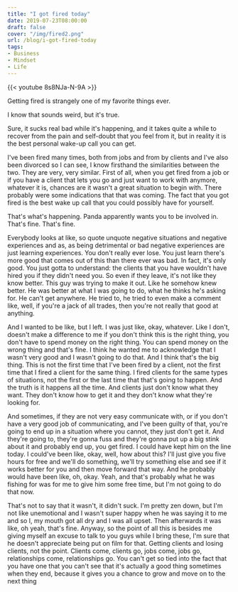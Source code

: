```yaml
---
title: "I got fired today"
date: 2019-07-23T08:00:00
draft: false
cover: "/img/fired2.png"
url: /blog/i-got-fired-today
tags:
- Business
- Mindset
- Life
---
```


{{< youtube 8s8NJa-N-9A >}} 

Getting fired is strangely one of my favorite things ever.

I know that sounds weird, but it's true. 

Sure, it sucks real bad while it's happening, and it takes quite a while to recover from the pain and self-doubt that you feel from it, but in reality it is the best personal wake-up call you can get.

I've been fired many times, both from jobs and from by clients and I've also been divorced so I can see, I know firsthand the similarities between the two. They are very, very similar. First of all, when you get fired from a job or if you have a client that lets you go and just want to work with anymore, whatever it is, chances are it wasn't a great situation to begin with. There probably were some indications that that was coming. The fact that you got fired is the best wake up call that you could possibly have for yourself. 

That's what's happening. Panda apparently wants you to be involved in. That's fine. That's fine. 

Everybody looks at like, so quote unquote negative situations and negative experiences and as, as being detrimental or bad negative experiences are just learning experiences. You don't really ever lose. You just learn there's more good that comes out of this than there ever was bad. In fact, it's only good. You just gotta to understand: the clients that you have wouldn't have hired you if they didn't need you. So even if they leave, it's not like they know better. This guy was trying to make it out. Like he somehow knew better. He was better at what I was going to do, what he thinks he's asking for. He can't get anywhere. He tried to, he tried to even make a comment like, well, if you're a jack of all trades, then you're not really that good at anything. 

And I wanted to be like, but I left. I was just like, okay, whatever. Like I don't, doesn't make a difference to me if you don't think this is the right thing, you don't have to spend money on the right thing. You can spend money on the wrong thing and that's fine. I think he wanted me to acknowledge that I wasn't very good and I wasn't going to do that. And I think that's the big thing. This is not the first time that I've been fired by a client, not the first time that I fired a client for the same thing. I fired clients for the same types of situations, not the first or the last time that that's going to happen. And the truth is it happens all the time. And clients just don't know what they want. They don't know how to get it and they don't know what they're looking for. 

And sometimes, if they are not very easy communicate with, or if you don't have a very good job of communicating, and I've been guilty of that, you're going to end up in a situation where you cannot, they just don't get it. And they're going to, they're gonna fuss and they're gonna put up a big stink about it and probably end up, you get fired. I could have kept him on the line today. I could've been like, okay, well, how about this? I'll just give you five hours for free and we'll do something, we'll try something else and see if it works better for you and then move forward that way. And he probably would have been like, oh, okay. Yeah, and that's probably what he was fishing for was for me to give him some free time, but I'm not going to do that now. 

That's not to say that it wasn't, it didn't suck. I'm pretty zen down, but I'm not like unemotional and I wasn't super happy when he was saying it to me and so I, my mouth got all dry and I was all upset. Then afterwards it was like, oh yeah, that's fine. Anyway, so the point of all this is besides me giving myself an excuse to talk to you guys while I bring these, I'm sure that he doesn't appreciate being put on film for that. Getting clients and losing clients, not the point. Clients come, clients go, jobs come, jobs go, relationships come, relationships go. You can't get so tied into the fact that you have one that you can't see that it's actually a good thing sometimes when they end, because it gives you a chance to grow and move on to the next thing